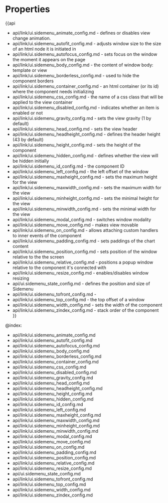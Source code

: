 Properties
==========

{{api
- api/link/ui.sidemenu_animate_config.md - defines or disables view change animation.
- api/link/ui.sidemenu_autofit_config.md - adjusts window size to the size of an html node it is initiated in
- api/link/ui.sidemenu_autofocus_config.md - sets focus on the window the moment it appears on the page
- api/link/ui.sidemenu_body_config.md - the content of window body: template or view
- api/link/ui.sidemenu_borderless_config.md - used to hide the component borders
- api/link/ui.sidemenu_container_config.md - an html container (or its id) where the component needs initializing
- api/link/ui.sidemenu_css_config.md - the name of a css class that will be applied to the view container
- api/link/ui.sidemenu_disabled_config.md - indicates whether an item is enabled or not
- api/link/ui.sidemenu_gravity_config.md - sets the view gravity (1 by default)
- api/link/ui.sidemenu_head_config.md - sets the view header
- api/link/ui.sidemenu_headheight_config.md - defines the header height (43 by default)
- api/link/ui.sidemenu_height_config.md - sets the height of the component
- api/link/ui.sidemenu_hidden_config.md - defines whether the view will be hidden initially
- api/link/ui.sidemenu_id_config.md - the component ID
- api/link/ui.sidemenu_left_config.md - the left offset of the window
- api/link/ui.sidemenu_maxheight_config.md - sets the maximum height for the view
- api/link/ui.sidemenu_maxwidth_config.md - sets the maximum width for the view
- api/link/ui.sidemenu_minheight_config.md - sets the minimal height for the view
- api/link/ui.sidemenu_minwidth_config.md - sets the minimal width for the view
- api/link/ui.sidemenu_modal_config.md - switches window modality
- api/link/ui.sidemenu_move_config.md - makes view movable
- api/link/ui.sidemenu_on_config.md - allows attaching custom handlers to inner events of the component
- api/link/ui.sidemenu_padding_config.md - sets paddings of the chart content
- api/link/ui.sidemenu_position_config.md - sets position of the window relative to the the screen
- api/link/ui.sidemenu_relative_config.md - positions a popup window relative to the component it's connected with
- api/link/ui.sidemenu_resize_config.md - enables/disables window resizing
- api/ui.sidemenu_state_config.md - defines the position and size of Sidemenu
- api/link/ui.sidemenu_tofront_config.md - 
- api/link/ui.sidemenu_top_config.md - the top offset of a window
- api/link/ui.sidemenu_width_config.md - sets the width of the component
- api/link/ui.sidemenu_zindex_config.md - stack order of the component
}}

@index:
- api/link/ui.sidemenu_animate_config.md
- api/link/ui.sidemenu_autofit_config.md
- api/link/ui.sidemenu_autofocus_config.md
- api/link/ui.sidemenu_body_config.md
- api/link/ui.sidemenu_borderless_config.md
- api/link/ui.sidemenu_container_config.md
- api/link/ui.sidemenu_css_config.md
- api/link/ui.sidemenu_disabled_config.md
- api/link/ui.sidemenu_gravity_config.md
- api/link/ui.sidemenu_head_config.md
- api/link/ui.sidemenu_headheight_config.md
- api/link/ui.sidemenu_height_config.md
- api/link/ui.sidemenu_hidden_config.md
- api/link/ui.sidemenu_id_config.md
- api/link/ui.sidemenu_left_config.md
- api/link/ui.sidemenu_maxheight_config.md
- api/link/ui.sidemenu_maxwidth_config.md
- api/link/ui.sidemenu_minheight_config.md
- api/link/ui.sidemenu_minwidth_config.md
- api/link/ui.sidemenu_modal_config.md
- api/link/ui.sidemenu_move_config.md
- api/link/ui.sidemenu_on_config.md
- api/link/ui.sidemenu_padding_config.md
- api/link/ui.sidemenu_position_config.md
- api/link/ui.sidemenu_relative_config.md
- api/link/ui.sidemenu_resize_config.md
- api/ui.sidemenu_state_config.md
- api/link/ui.sidemenu_tofront_config.md
- api/link/ui.sidemenu_top_config.md
- api/link/ui.sidemenu_width_config.md
- api/link/ui.sidemenu_zindex_config.md

